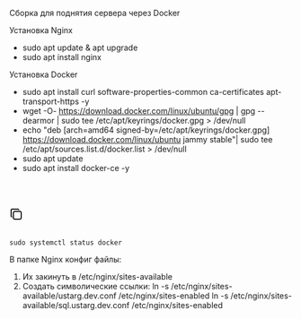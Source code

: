 Сборка для поднятия сервера через Docker

Установка Nginx

- sudo apt update & apt upgrade
- sudo apt install nginx

Установка Docker

- sudo apt install curl software-properties-common ca-certificates apt-transport-https -y
- wget -O- https://download.docker.com/linux/ubuntu/gpg | gpg --dearmor | sudo tee /etc/apt/keyrings/docker.gpg > /dev/null
- echo "deb [arch=amd64 signed-by=/etc/apt/keyrings/docker.gpg] https://download.docker.com/linux/ubuntu jammy stable"| sudo tee /etc/apt/sources.list.d/docker.list > /dev/null
- sudo apt update
- sudo apt install docker-ce -y

<pre class="core--x9b5">  
<div class="copyButton--6B33">
    <div data-v-637396bf="" class="wrapper wrapper__svg-is-inherit" style="width: 24px; height: 24px;"><svg data-v-637396bf="" width="24px" height="24px" viewBox="0 0 24 24" fill="none" xmlns="http://www.w3.org/2000/svg" alt="icons/copy.svg" aria-label="icons/copy.svg" loading="lazy" class="icon"><g data-v-637396bf="" clip-path="url(#clip0_16516_17600)"><path data-v-637396bf="" d="M7 9.667C7 8.95967 7.28099 8.28131 7.78115 7.78115C8.28131 7.28099 8.95967 7 9.667 7H18.333C18.6832 7 19.03 7.06898 19.3536 7.20301C19.6772 7.33704 19.9712 7.53349 20.2189 7.78115C20.4665 8.0288 20.663 8.32281 20.797 8.64638C20.931 8.96996 21 9.31676 21 9.667V18.333C21 18.6832 20.931 19.03 20.797 19.3536C20.663 19.6772 20.4665 19.9712 20.2189 20.2189C19.9712 20.4665 19.6772 20.663 19.3536 20.797C19.03 20.931 18.6832 21 18.333 21H9.667C9.31676 21 8.96996 20.931 8.64638 20.797C8.32281 20.663 8.0288 20.4665 7.78115 20.2189C7.53349 19.9712 7.33704 19.6772 7.20301 19.3536C7.06898 19.03 7 18.6832 7 18.333V9.667Z" stroke="currentColor" stroke-width="2" stroke-linecap="round" stroke-linejoin="round"></path><path data-v-637396bf="" d="M4.012 16.737C3.70534 16.5622 3.45027 16.3095 3.27258 16.0045C3.09488 15.6995 3.00085 15.353 3 15V5C3 3.9 3.9 3 5 3H15C15.75 3 16.158 3.385 16.5 4" stroke="currentColor" stroke-width="2" stroke-linecap="round" stroke-linejoin="round"></path></g><defs data-v-637396bf=""><clipPath data-v-637396bf="" id="clip0_16516_17600"><rect data-v-637396bf="" width="24" height="24" fill="white"></rect></clipPath></defs></svg></div>
</div>
<code class="hljs--Qdn- hljs language-undefined" data-highlighted="yes">sudo systemctl status docker</code>
</pre>

В папке Nginx конфиг файлы:

1. Их закинуть в /etc/nginx/sites-available
2. Создать символические ссылки:
   ln -s /etc/nginx/sites-available/ustarg.dev.conf /etc/nginx/sites-enabled
   ln -s /etc/nginx/sites-available/sql.ustarg.dev.conf /etc/nginx/sites-enabled
